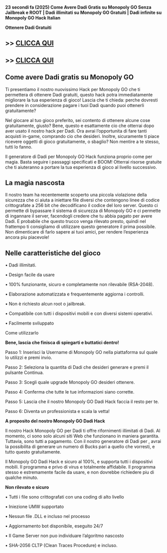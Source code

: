 **23 secondi fa (2025) Come Avere Dadi Gratis su Monopoly GO Senza Jailbreak e ROOT | Dadi illimitati su Monopoly GO Gratuiti | Dadi infinite su Monopoly GO Hack Italian**

**Ottenere Dadi Gratuiti**

## >> <a href="https://sites.google.com/view/mono-ita/home">CLICCA QUI</a>


## >> <a href="https://sites.google.com/view/mono-ita/home">CLICCA QUI</a>


## **Come avere Dadi gratis su Monopoly GO**

Ti presentiamo il nostro nuovissimo Hack per Monopoly GO che ti permettera di ottenere Dadi gratuiti, questo hack potra immediatamente migliorare la tua esperienza di gioco! Lascia che ti chieda: perche dovresti prendere in considerazione pagare i tuoi Dadi quando puoi ottenerli gratuitamente?

Nel giocare al tuo gioco preferito, sei contento di ottenere alcune cose gratuitamente, giusto? Bene, questo e esattamente cio che otterrai dopo aver usato il nostro hack per Dadi. Ora avrai l’opportunita di fare tanti acquisti in-game, comprando cio che desideri. Inoltre, sicuramente ti piace ricevere oggetti di gioco gratuitamente, o sbaglio? Non mentire a te stesso, tutti lo fanno.

Il generatore di Dadi per Monopoly GO Hack funziona proprio come per magia. Basta seguire i passaggi specificati e BOOM! Otterrai risorse gratuite che ti aiuteranno a portare la tua esperienza di gioco al livello successivo.

## **La magia nascosta**

Il nostro team ha recentemente scoperto una piccola violazione della sicurezza che ci aiuta a iniettare file diversi che contengono linee di codice crittografate a 256 bit che decodificano il codice del loro server. Questo ci permette di bypassare il sistema di sicurezza di Monopoly GO e ci permette di ingannare il server, facendogli credere che tu abbia pagato per avere Dadi. E probabile che questo trucco venga rilevato presto, quindi nel frattempo ti consigliamo di utilizzare questo generatore il prima possibile. Non dimenticare di farlo sapere ai tuoi amici, per rendere l’esperienza ancora piu piacevole!

## **Nelle caratteristiche del gioco**

• Dadi illimitati.

• Design facile da usare

• 100% funzionante, sicuro e completamente non rilevabile (RSA-2048).

• Elaborazione automatizzata e frequentemente aggiorna i controlli.

• Non è richiesto alcun root o jailbreak.

• Compatibile con tutti i dispositivi mobili e con diversi sistemi operativi.

• Facilmente sviluppato

Come utilizzarlo

**Bene, lascia che finisca di spiegarti e buttatici dentro!**

Passo 1: Inserisci la Username di Monopoly GO nella piattaforma sul quale lo utilizzi e premi invio.

Passo 2: Seleziona la quantita di Dadi che desideri generare e premi il pulsante Continua.

Passo 3: Scegli quale upgrade Monopoly GO desideri ottenere.

Passo 4: Conferma che tutte le tue informazioni siano corrette.

Passo 5: Lascia che il nostro Monopoly GO Dadi Hack faccia il resto per te.

Passo 6: Diventa un professionista e scala la vetta!

**A proposito del nostro Monopoly GO Dadi Hack**

Il nostro Hack Monopoly GO per Dadi ti offre rifornimenti illimitati di Dadi. Al momento, ci sono solo alcuni siti Web che funzionano in maniera garantita. Tuttavia, sono tutti a pagamento. Con il nostro generatore di Dadi per , avrai la possibilita di generare un numero di Bucks pari a quello che vorresti, e tutto questo gratuitamente.

Il Monopoly GO Dadi Hack e sicuro al 100%, e supporta tutti i dispositivi mobili. Il programma e privo di virus e totalmente affidabile. Il programma stesso e estremamente facile da usare, e non dovrebbe richiedere piu di qualche minuto.

**Non rilevato e sicuro**

• Tutti i file sono crittografati con una coding di alto livello

• Iniezione UMW supportato

• Nessun file .DLL e incluso nel processo

• Aggiornamento bot disponibile, eseguito 24/7

• Il Game Server non puo individuare l’algoritmo nascosto

• SHA-2056 CLTP (Clean Traces Procedure) e incluso.
